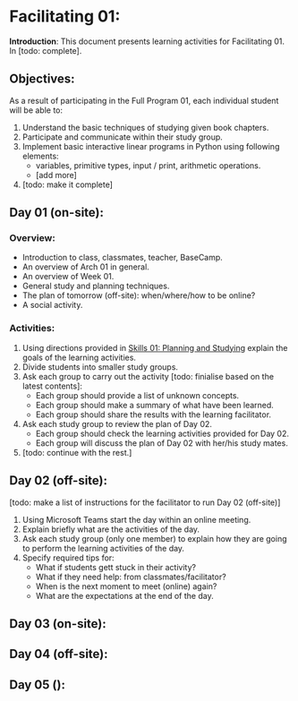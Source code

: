 # Facilitating 01:

**Introduction**: This document presents learning activities for Facilitating 01. In [todo: complete].

## Objectives:

As a result of participating in the Full Program 01, each individual student will be able to:

1. Understand the basic techniques of studying given book chapters.
2. Participate and communicate within their study group.
3. Implement basic interactive linear programs in Python using following elements:
	- variables, primitive types, input / print, arithmetic operations.
	- [add more]
4. [todo: make it complete]
 
## Day 01 (on-site):

### Overview:
- Introduction to class, classmates, teacher, BaseCamp.
- An overview of Arch 01 in general.
- An overview of Week 01.
- General study and planning techniques.
- The plan of tomorrow (off-site): when/where/how to be online?
- A social activity.

### Activities:
1. Using directions provided in [Skills 01: Planning and Studying](./inf-bc-w01-skills.md) explain the goals of the learning activities.
2. Divide students into smaller study groups.
3. Ask each group to carry out the activity [todo: finialise based on the latest contents]:
	- Each group should provide a list of unknown concepts.
	- Each group should make a summary of what have been learned.
	- Each group should share the results with the learning facilitator.
4. Ask each study group to review the plan of Day 02.
	- Each group should check the learning activities provided for Day 02.
	- Each group will discuss the plan of Day 02 with her/his study mates.
5. [todo: continue with the rest.]

## Day 02 (off-site):
[todo: make a list of instructions for the facilitator to run Day 02 (off-site)]

1. Using Microsoft Teams start the day within an online meeting.
2. Explain briefly what are the activities of the day.
3. Ask each study group (only one member) to explain how they are going to perform the learning activities of the day.
4. Specify required tips for:
	- What if students gett stuck in their activity?
	- What if they need help: from classmates/facilitator?
	- When is the next moment to meet (online) again?
	- What are the expectations at the end of the day.

## Day 03 (on-site):

## Day 04 (off-site):

## Day 05 ():


